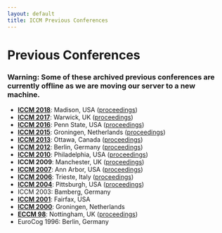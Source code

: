 ```yaml
---
layout: default
title: ICCM Previous Conferences
---
```


# Previous Conferences

### Warning: Some of these archived previous conferences are currently offline as we are moving our server to a new machine.

<ul><li><a href="http://mathpsych.org/conferences/2018/"><strong>ICCM 2018</strong></a>:  Madison, USA (<a href="http://acs.ist.psu.edu/iccm2018/ICCM%202018%20Proceedings.pdf">proceedings</a>)
</li><li><a href="https://iccm-conference.neocities.org/2017/"><strong>ICCM 2017</strong></a>:  Warwick, UK (<a href="https://iccm-conference.neocities.org/2017/ICCMprogram_files/proceedingscombined.pdf">proceedings</a>)
</li><li><a href="http://acs.ist.psu.edu/iccm2016/"><strong>ICCM 2016</strong></a>: Penn State, USA (<a href="http://acs.ist.psu.edu/iccm2016/proc/">proceedings</a>)
</li><li><a href="http://www.cognitive-modeling.com/"><strong>ICCM 2015</strong></a>: Groningen, Netherlands (<a href="http://www.cognitive-modeling.com/schedule/proceedings/">proceedings</a>)
</li><li><a href="http://iccm-conference.org/2013/"><strong>ICCM 2013</strong></a>: Ottawa, Canada (<a href="https://iccm-conference.neocities.org/2013/proceedings/">proceedings</a>)
</li><li><a href="http://iccm-conference.org/2012/"><strong>ICCM 2012</strong></a>: Berlin, Germany (<a href="http://iccm-conference.org/2012/proceedings/">proceedings</a>)
</li><li><a href="http://iccm-conference.org/2010/"><strong>ICCM 2010</strong></a>: Philadelphia, USA (<a href="http://iccm-conference.org/2010/proceedings/">proceedings</a>)
</li><li><b>ICCM 2009</b>: Manchester, UK (<a href="http://iccm-conference.org/2009/">proceedings</a>)
</li><li><a href="http://iccm-conference.org/2007/"><strong>ICCM 2007</strong></a>: Ann Arbor, USA (<a href="http://iccm-conference.org/2007/iccm_2007_proceedings_and_papers.html">proceedings</a>)
</li><li><a href="http://iccm-conference.org/2006/"><strong>ICCM 2006</strong></a>: Trieste, Italy (<a href="http://iccm-conference.org/2006/proceedings/">proceedings</a>)
</li><li><a href="https://iccm-conference.neocities.org/2004/"><strong>ICCM 2004</strong></a>: Pittsburgh, USA (<a href="https://iccm-conference.neocities.org/2004/proceedings/schedule.htm">proceedings</a>)
</li><li>ICCM 2003: Bamberg, Germany
</li><li><a href="https://iccm-conference.neocities.org/2001/"><strong>ICCM 2001</strong></a>: Fairfax, USA
</li><li><a href="https://iccm-conference.neocities.org/2000/"><strong>ICCM 2000</strong></a>: Groningen, Netherlands
</li><li><a href="http://acs.ist.psu.edu/nottingham/eccm98/home.html"><strong>ECCM 98</strong></a>: Nottingham, UK (<a href="http://acs.ist.psu.edu/papers/eccm98/">proceedings</a>)
</li><li>EuroCog 1996: Berlin, Germany
</li></ul>
